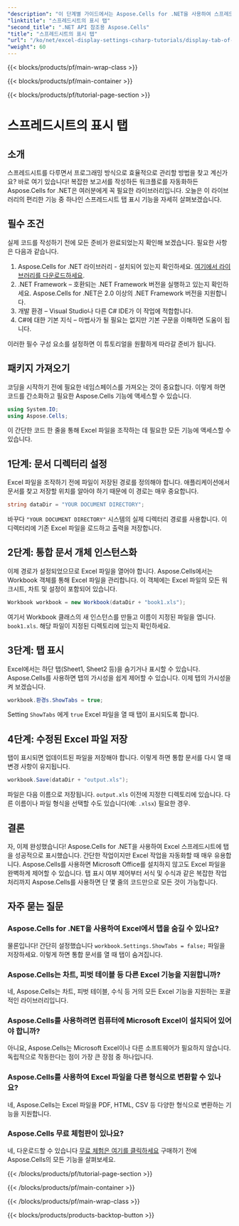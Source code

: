 ```yaml
---
"description": "이 단계별 가이드에서는 Aspose.Cells for .NET을 사용하여 스프레드시트 탭을 표시하는 방법을 알아봅니다. C#으로 Excel 자동화를 쉽게 마스터해 보세요."
"linktitle": "스프레드시트의 표시 탭"
"second_title": ".NET API 참조용 Aspose.Cells"
"title": "스프레드시트의 표시 탭"
"url": "/ko/net/excel-display-settings-csharp-tutorials/display-tab-of-spreadsheet/"
"weight": 60
---
```


{{< blocks/products/pf/main-wrap-class >}}

{{< blocks/products/pf/main-container >}}

{{< blocks/products/pf/tutorial-page-section >}}

# 스프레드시트의 표시 탭

## 소개

스프레드시트를 다루면서 프로그래밍 방식으로 효율적으로 관리할 방법을 찾고 계신가요? 바로 여기 있습니다! 복잡한 보고서를 작성하든 워크플로를 자동화하든 Aspose.Cells for .NET은 여러분에게 꼭 필요한 라이브러리입니다. 오늘은 이 라이브러리의 편리한 기능 중 하나인 스프레드시트 탭 표시 기능을 자세히 살펴보겠습니다.

## 필수 조건

실제 코드를 작성하기 전에 모든 준비가 완료되었는지 확인해 보겠습니다. 필요한 사항은 다음과 같습니다.

1. Aspose.Cells for .NET 라이브러리 - 설치되어 있는지 확인하세요. [여기에서 라이브러리를 다운로드하세요](https://releases.aspose.com/cells/net/).
2. .NET Framework – 호환되는 .NET Framework 버전을 실행하고 있는지 확인하세요. Aspose.Cells for .NET은 2.0 이상의 .NET Framework 버전을 지원합니다.
3. 개발 환경 – Visual Studio나 다른 C# IDE가 이 작업에 적합합니다.
4. C#에 대한 기본 지식 – 마법사가 될 필요는 없지만 기본 구문을 이해하면 도움이 됩니다.

이러한 필수 구성 요소를 설정하면 이 튜토리얼을 원활하게 따라갈 준비가 됩니다.

## 패키지 가져오기

코딩을 시작하기 전에 필요한 네임스페이스를 가져오는 것이 중요합니다. 이렇게 하면 코드를 간소화하고 필요한 Aspose.Cells 기능에 액세스할 수 있습니다.

```csharp
using System.IO;
using Aspose.Cells;
```

이 간단한 코드 한 줄을 통해 Excel 파일을 조작하는 데 필요한 모든 기능에 액세스할 수 있습니다.

## 1단계: 문서 디렉터리 설정

Excel 파일을 조작하기 전에 파일이 저장된 경로를 정의해야 합니다. 애플리케이션에서 문서를 찾고 저장할 위치를 알아야 하기 때문에 이 경로는 매우 중요합니다.

```csharp
string dataDir = "YOUR DOCUMENT DIRECTORY";
```

바꾸다 `"YOUR DOCUMENT DIRECTORY"` 시스템의 실제 디렉터리 경로를 사용합니다. 이 디렉터리에 기존 Excel 파일을 로드하고 출력을 저장합니다.

## 2단계: 통합 문서 개체 인스턴스화

이제 경로가 설정되었으므로 Excel 파일을 열어야 합니다. Aspose.Cells에서는 Workbook 객체를 통해 Excel 파일을 관리합니다. 이 객체에는 Excel 파일의 모든 워크시트, 차트 및 설정이 포함되어 있습니다.

```csharp
Workbook workbook = new Workbook(dataDir + "book1.xls");
```

여기서 Workbook 클래스의 새 인스턴스를 만들고 이름이 지정된 파일을 엽니다. `book1.xls`. 해당 파일이 지정된 디렉토리에 있는지 확인하세요.

## 3단계: 탭 표시

Excel에서는 하단 탭(Sheet1, Sheet2 등)을 숨기거나 표시할 수 있습니다. Aspose.Cells를 사용하면 탭의 가시성을 쉽게 제어할 수 있습니다. 이제 탭의 가시성을 켜 보겠습니다.

```csharp
workbook.환경s.ShowTabs = true;
```

Setting `ShowTabs` 에게 `true` Excel 파일을 열 때 탭이 표시되도록 합니다.

## 4단계: 수정된 Excel 파일 저장

탭이 표시되면 업데이트된 파일을 저장해야 합니다. 이렇게 하면 통합 문서를 다시 열 때 변경 사항이 유지됩니다.

```csharp
workbook.Save(dataDir + "output.xls");
```

파일은 다음 이름으로 저장됩니다. `output.xls` 이전에 지정한 디렉토리에 있습니다. 다른 이름이나 파일 형식을 선택할 수도 있습니다(예: `.xlsx`) 필요한 경우.

## 결론

자, 이제 완성했습니다! Aspose.Cells for .NET을 사용하여 Excel 스프레드시트에 탭을 성공적으로 표시했습니다. 간단한 작업이지만 Excel 작업을 자동화할 때 매우 유용합니다. Aspose.Cells를 사용하면 Microsoft Office를 설치하지 않고도 Excel 파일을 완벽하게 제어할 수 있습니다. 탭 표시 여부 제어부터 서식 및 수식과 같은 복잡한 작업 처리까지 Aspose.Cells를 사용하면 단 몇 줄의 코드만으로 모든 것이 가능합니다.

## 자주 묻는 질문

### Aspose.Cells for .NET을 사용하여 Excel에서 탭을 숨길 수 있나요?
물론입니다! 간단히 설정했습니다 `workbook.Settings.ShowTabs = false;` 파일을 저장하세요. 이렇게 하면 통합 문서를 열 때 탭이 숨겨집니다.

### Aspose.Cells는 차트, 피벗 테이블 등 다른 Excel 기능을 지원합니까?
네, Aspose.Cells는 차트, 피벗 테이블, 수식 등 거의 모든 Excel 기능을 지원하는 포괄적인 라이브러리입니다.

### Aspose.Cells를 사용하려면 컴퓨터에 Microsoft Excel이 설치되어 있어야 합니까?
아니요, Aspose.Cells는 Microsoft Excel이나 다른 소프트웨어가 필요하지 않습니다. 독립적으로 작동한다는 점이 가장 큰 장점 중 하나입니다.

### Aspose.Cells를 사용하여 Excel 파일을 다른 형식으로 변환할 수 있나요?
네, Aspose.Cells는 Excel 파일을 PDF, HTML, CSV 등 다양한 형식으로 변환하는 기능을 지원합니다.

### Aspose.Cells 무료 체험판이 있나요?
네, 다운로드할 수 있습니다 [무료 체험은 여기를 클릭하세요](https://releases.aspose.com/) 구매하기 전에 Aspose.Cells의 모든 기능을 살펴보세요.

{{< /blocks/products/pf/tutorial-page-section >}}

{{< /blocks/products/pf/main-container >}}

{{< /blocks/products/pf/main-wrap-class >}}

{{< blocks/products/products-backtop-button >}}